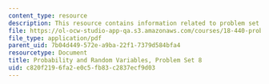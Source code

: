 ```yaml
---
content_type: resource
description: This resource contains information related to problem set 8.
file: https://ol-ocw-studio-app-qa.s3.amazonaws.com/courses/18-440-probability-and-random-variables-spring-2014/c820f2196fa2e0c5fb83c2837ecf9d03_MIT18_440S14_ProblemSet8.pdf
file_type: application/pdf
parent_uid: 7b04d449-572e-a9ba-22f1-7379d584bfa4
resourcetype: Document
title: Probability and Random Variables, Problem Set 8
uid: c820f219-6fa2-e0c5-fb83-c2837ecf9d03
---
```

